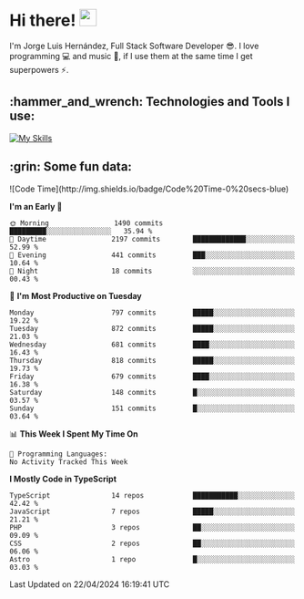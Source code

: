 <h1 align="left">
 <abc>
  <br>Hi there! <img src="https://user-images.githubusercontent.com/42378118/110234147-e3259600-7f4e-11eb-95be-0c4047144dea.gif" width="30"><br>
 </abc>
</h1>

I'm Jorge Luis Hernández, Full Stack Software Developer :sunglasses:. I love programming :computer: and music :musical_score:, if I use them at the same time I get superpowers :zap:. 


<h2 align="left">:hammer_and_wrench: Technologies and Tools I use:</h2>

[![My Skills](https://skillicons.dev/icons?i=js,ts,html,css,py,vue,react,next,nest,postgres,mysql)](https://skillicons.dev)

<h2 align="left">:grin: Some fun data:</h2>
<!--START_SECTION:waka-->
![Code Time](http://img.shields.io/badge/Code%20Time-0%20secs-blue)

**I'm an Early 🐤** 

```text
🌞 Morning                1490 commits        █████████░░░░░░░░░░░░░░░░   35.94 % 
🌆 Daytime                2197 commits        █████████████░░░░░░░░░░░░   52.99 % 
🌃 Evening                441 commits         ███░░░░░░░░░░░░░░░░░░░░░░   10.64 % 
🌙 Night                  18 commits          ░░░░░░░░░░░░░░░░░░░░░░░░░   00.43 % 
```
📅 **I'm Most Productive on Tuesday** 

```text
Monday                   797 commits         █████░░░░░░░░░░░░░░░░░░░░   19.22 % 
Tuesday                  872 commits         █████░░░░░░░░░░░░░░░░░░░░   21.03 % 
Wednesday                681 commits         ████░░░░░░░░░░░░░░░░░░░░░   16.43 % 
Thursday                 818 commits         █████░░░░░░░░░░░░░░░░░░░░   19.73 % 
Friday                   679 commits         ████░░░░░░░░░░░░░░░░░░░░░   16.38 % 
Saturday                 148 commits         █░░░░░░░░░░░░░░░░░░░░░░░░   03.57 % 
Sunday                   151 commits         █░░░░░░░░░░░░░░░░░░░░░░░░   03.64 % 
```


📊 **This Week I Spent My Time On** 

```text
💬 Programming Languages: 
No Activity Tracked This Week
```

**I Mostly Code in TypeScript** 

```text
TypeScript               14 repos            ███████████░░░░░░░░░░░░░░   42.42 % 
JavaScript               7 repos             █████░░░░░░░░░░░░░░░░░░░░   21.21 % 
PHP                      3 repos             ██░░░░░░░░░░░░░░░░░░░░░░░   09.09 % 
CSS                      2 repos             ██░░░░░░░░░░░░░░░░░░░░░░░   06.06 % 
Astro                    1 repo              █░░░░░░░░░░░░░░░░░░░░░░░░   03.03 % 
```




 Last Updated on 22/04/2024 16:19:41 UTC
<!--END_SECTION:waka-->
